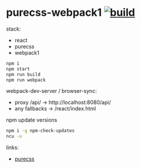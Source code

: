 # purecss-webpack1 [![build](https://travis-ci.org/daggerok/react.svg?branch=purecss-webpack1)](https://travis-ci.org/daggerok/react)

stack:
- react
- purecss
- webpack1

```bash
npm i
npm start
npm run build
npm run webpack
```

webpack-dev-server / browser-sync:

- proxy /api/ -> http://localhost:8080/api/
- any fallbacks -> /react/index.html

npm update versions

```bash
npm i -g npm-check-updates
ncu -u
```

links:
- [purecss](http://purecss.io/)
